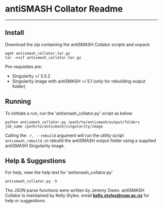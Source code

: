 # antiSMASH Collator Readme
---
## Install

Download the zip containing the antiSMASH Collator scripts and unpack
```
wget antismash_collator.tar.gz
tar -xvzf antismash_collator.tar.gz
```

Pre-requisites are:
- Singularity >/ 3.5.2
- Singularity image with antiSMASH >/ 5.1 (only for rebuilding output folder)


## Running

To inititate a run, run the 'antismash_collator.py' script as below
```
python antismash_collator.py /path/to/antismash/output/folders job_name /path/to/antismash/singularity/image
```

Calling the `-r, --rebuild` argument will run the utility script `antismash_rebuild.sh` rebuild the antiSMASH output folder using a supplied antiSMASH Singularity image.

## Help & Suggestions

For help, view the help text for 'antismash_collator.py'
```
antismash_collator.py -h
```

The JSON parse functions were written by Jeremy Owen.
antiSMASH Collator is maintained by Kelly Styles.
email **kelly.styles@vuw.ac.nz** for help or suggestions.

